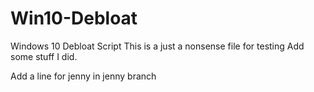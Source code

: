 # Win10-Debloat
Windows 10 Debloat Script
This is a just a nonsense file for testing
Add some stuff I did.


Add a line for jenny in jenny branch